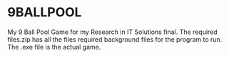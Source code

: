 # 9BALLPOOL
My 9 Ball Pool Game for my Research in IT Solutions final.
The required files.zip has all the files required background files for the program to run.
The .exe file is the actual game.
